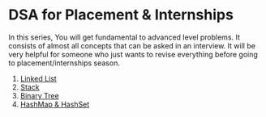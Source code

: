 # DSA for Placement & Internships

In this series, You will get fundamental to advanced level problems. It consists of almost all concepts that can be asked in an interview. It will be very helpful for someone who just wants to revise everything before going to placement/internships season.

1. [Linked List](https://github.com/Vishal-raj-1/DSA-for-Placement-Internship/tree/main/Linked%20List/README.md)
2. [Stack](https://github.com/Vishal-raj-1/DSA-for-Placement-Internship/tree/main/Stack/README.md)
3. [Binary Tree](https://github.com/Vishal-raj-1/DSA-for-Placement-Internship/blob/main/Binary%20Tree/README.md)
4. [HashMap & HashSet](https://github.com/Vishal-raj-1/DSA-for-Placement-Internship/tree/main/HashMap%20%26%20HashSet)
